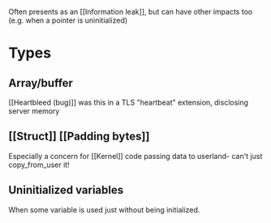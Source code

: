 Often presents as an [[Information leak]], but can have other impacts too (e.g. when a pointer is uninitialized)

# Types
## Array/buffer
[[Heartbleed (bug)]] was this in a TLS "heartbeat" extension, disclosing server memory 
## [[Struct]] [[Padding bytes]]
Especially a concern for [[Kernel]] code passing data to userland- can't just copy_from_user it!

## Uninitialized variables
When some variable is used just without being initialized.